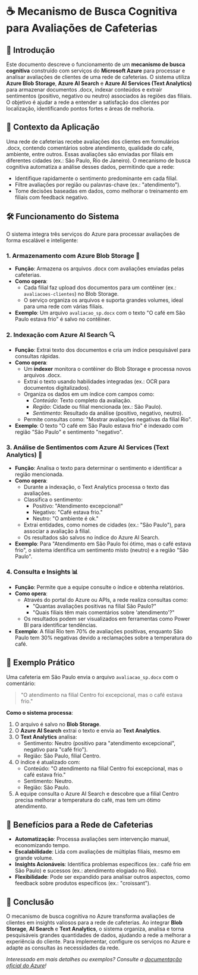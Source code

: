 # ☕ Mecanismo de Busca Cognitiva para Avaliações de Cafeterias

## 📖 Introdução
Este documento descreve o funcionamento de um **mecanismo de busca cognitiva** construído com serviços do **Microsoft Azure** para processar e analisar avaliações de clientes de uma rede de cafeterias. O sistema utiliza **Azure Blob Storage**, **Azure AI Search** e **Azure AI Services (Text Analytics)** para armazenar documentos .docx, indexar conteúdos e extrair sentimentos (positivo, negativo ou neutro) associados às regiões das filiais. O objetivo é ajudar a rede a entender a satisfação dos clientes por localização, identificando pontos fortes e áreas de melhoria.

## 🎯 Contexto da Aplicação
Uma rede de cafeterias recebe avaliações dos clientes em formulários .docx, contendo comentários sobre atendimento, qualidade do café, ambiente, entre outros. Essas avaliações são enviadas por filiais em diferentes cidades (ex.: São Paulo, Rio de Janeiro). O mecanismo de busca cognitiva automatiza a análise desses dados, permitindo que a rede:
- Identifique rapidamente o sentimento predominante em cada filial.
- Filtre avaliações por região ou palavras-chave (ex.: "atendimento").
- Tome decisões baseadas em dados, como melhorar o treinamento em filiais com feedback negativo.

## 🛠️ Funcionamento do Sistema
O sistema integra três serviços do Azure para processar avaliações de forma escalável e inteligente:

### 1. **Armazenamento com Azure Blob Storage** 📂
- **Função**: Armazena os arquivos .docx com avaliações enviadas pelas cafeterias.
- **Como opera**:
  - Cada filial faz upload dos documentos para um contêiner (ex.: `avaliacoes-clientes`) no Blob Storage.
  - O serviço organiza os arquivos e suporta grandes volumes, ideal para uma rede com várias filiais.
- **Exemplo**: Um arquivo `avaliacao_sp.docx` com o texto "O café em São Paulo estava frio" é salvo no contêiner.

### 2. **Indexação com Azure AI Search** 🔍
- **Função**: Extrai texto dos documentos e cria um índice pesquisável para consultas rápidas.
- **Como opera**:
  - Um **indexer** monitora o contêiner do Blob Storage e processa novos arquivos .docx.
  - Extrai o texto usando habilidades integradas (ex.: OCR para documentos digitalizados).
  - Organiza os dados em um índice com campos como:
    - *Conteúdo*: Texto completo da avaliação.
    - *Região*: Cidade ou filial mencionada (ex.: São Paulo).
    - *Sentimento*: Resultado da análise (positivo, negativo, neutro).
  - Permite consultas como: "Mostrar avaliações negativas da filial Rio".
- **Exemplo**: O texto "O café em São Paulo estava frio" é indexado com região "São Paulo" e sentimento "negativo".

### 3. **Análise de Sentimentos com Azure AI Services (Text Analytics)** 🧠
- **Função**: Analisa o texto para determinar o sentimento e identificar a região mencionada.
- **Como opera**:
  - Durante a indexação, o Text Analytics processa o texto das avaliações.
  - Classifica o sentimento:
    - Positivo: "Atendimento excepcional!"
    - Negativo: "Café estava frio."
    - Neutro: "O ambiente é ok."
  - Extrai entidades, como nomes de cidades (ex.: "São Paulo"), para associar a avaliação à filial.
  - Os resultados são salvos no índice do Azure AI Search.
- **Exemplo**: Para "Atendimento em São Paulo foi ótimo, mas o café estava frio", o sistema identifica um sentimento misto (neutro) e a região "São Paulo".

### 4. **Consulta e Insights** 📊
- **Função**: Permite que a equipe consulte o índice e obtenha relatórios.
- **Como opera**:
  - Através do portal do Azure ou APIs, a rede realiza consultas como:
    - "Quantas avaliações positivas na filial São Paulo?"
    - "Quais filiais têm mais comentários sobre 'atendimento'?"
  - Os resultados podem ser visualizados em ferramentas como Power BI para identificar tendências.
- **Exemplo**: A filial Rio tem 70% de avaliações positivas, enquanto São Paulo tem 30% negativas devido a reclamações sobre a temperatura do café.

## 📝 Exemplo Prático
Uma cafeteria em São Paulo envia o arquivo `avaliacao_sp.docx` com o comentário:  
> "O atendimento na filial Centro foi excepcional, mas o café estava frio."

**Como o sistema processa**:
1. O arquivo é salvo no **Blob Storage**.
2. O **Azure AI Search** extrai o texto e envia ao **Text Analytics**.
3. O **Text Analytics** analisa:
   - Sentimento: Neutro (positivo para "atendimento excepcional", negativo para "café frio").
   - Região: São Paulo, filial Centro.
4. O índice é atualizado com:
   - Conteúdo: "O atendimento na filial Centro foi excepcional, mas o café estava frio."
   - Sentimento: Neutro.
   - Região: São Paulo.
5. A equipe consulta o Azure AI Search e descobre que a filial Centro precisa melhorar a temperatura do café, mas tem um ótimo atendimento.

## 🌟 Benefícios para a Rede de Cafeterias
- **Automatização**: Processa avaliações sem intervenção manual, economizando tempo.
- **Escalabilidade**: Lida com avaliações de múltiplas filiais, mesmo em grande volume.
- **Insights Acionáveis**: Identifica problemas específicos (ex.: café frio em São Paulo) e sucessos (ex.: atendimento elogiado no Rio).
- **Flexibilidade**: Pode ser expandido para analisar outros aspectos, como feedback sobre produtos específicos (ex.: "croissant").

## 🚀 Conclusão
O mecanismo de busca cognitiva no Azure transforma avaliações de clientes em insights valiosos para a rede de cafeterias. Ao integrar **Blob Storage**, **AI Search** e **Text Analytics**, o sistema organiza, analisa e torna pesquisáveis grandes quantidades de dados, ajudando a rede a melhorar a experiência do cliente. Para implementar, configure os serviços no Azure e adapte as consultas às necessidades da rede.

*Interessado em mais detalhes ou exemplos? Consulte a [documentação oficial do Azure](https://learn.microsoft.com/azure/)!*
